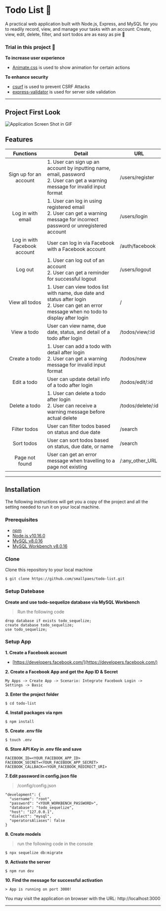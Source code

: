 # Todo List 📆
A practical web application built with Node.js, Express, and MySQL for you to readily record, view, and manage your tasks with an account: Create, view, edit, delete, filter, and sort todos are as easy as pie 🥧


### Trial in this project 🤠
**To increase user experience**
+ [Animate.css](https://daneden.github.io/animate.css/) is used to show animation for certain actions


**To enhance security**
+ [csurf](https://www.npmjs.com/package/csurf) is used to prevent CSRF Attacks 
+ [express-validator](https://www.npmjs.com/package/express-validator) is used for server side validation

___

## Project First Look
![Application Screen Shot in GIF](todoList.gif)


## Features
| Functions              | Detail                                            | URL                         |
| :--------------------: | ------------------------------------------------- | --------------------------- |
| Sign up for an account | 1. User can sign up an account by inputting name, email, password<br>2. User can get a warning message for invalid input format | /users/register |
| Log in with email | 1. User can log in using registered email<br>2. User can get a warning message for incorrect password or unregistered account | /users/login |
| Log in with Facebook account | User can log in via Facebook with a Facebook account | /auth/facebook |
| Log out | 1. User can log out of an account<br>2. User can get a reminder for successful logout | /users/logout |
| View all todos | 1. User can view todos list with name, due date and status after login<br>2. User can get an error message when no todo to display after login | / |
| View a todo | User can view name, due date, status, and detail of a todo after login | /todos/view/:id |
| Create a todo | 1. User can add a todo with detail after login<br>2. User can get a warning message for invalid input format | /todos/new |   
| Edit a todo | User can update detail info of a todo after login | /todos/edit/:id |
| Delete a todo | 1. User can delete a todo after login<br>2. User can receive a warning message before actual delete | /todos/delete/:id |
| Filter todos | User can filter todos based on status and due date | /search |
| Sort todos | User can sort todos based on status, due date, or name | /search |
| Page not found | User can get an error message when travelling to a page not existing | /:any_other_URL |

___

## Installation
The following instructions will get you a copy of the project and all the setting needed to run it on your local machine.


### Prerequisites

- [npm](https://www.npmjs.com/get-npm)
- [Node.js v10.16.0](https://nodejs.org/en/download/)
- [MySQL v8.0.16](https://dev.mysql.com/downloads/mysql/)
- [MySQL Workbench v8.0.16](https://dev.mysql.com/downloads/workbench/)


### Clone

Clone this repository to your local machine

```
$ git clone https://github.com/smallpaes/todo-list.git
```

### Setup Datebase

**Create and use todo-sequelize database via MySQL Workbench**

> Run the following code
```
drop database if exists todo_sequelize;
create database todo_sequelize;
use todo_sequelize;
```

### Setup App

**1. Create a Facebook account**
- [https://developers.facebook.com/](https://developers.facebook.com/)

**2. Create a Facebook App and get the App ID & Secret**

```
My Apps -> Create App -> Scenario: Integrate Facebook Login -> Settings -> Basic
```

**3. Enter the project folder**

```
$ cd todo-list
```

**4. Install packages via npm**

```
$ npm install
```

**5. Create .env file**

```
$ touch .env
```

**6. Store API Key in .env file and save**

```
FACEBOOK_ID=<YOUR_FACEBOOK_APP_ID>
FACEBOOK_SECRET=<YOUR_FACEBOOK_APP_SECRET>
FACEBOOK_CALLBACK=<YOUR_FACEBOOK_REDIRECT_URI>
```

**7. Edit password in config.json file**

> /config/config.json
```
"development": {
  "username": "root",
  "password": "<YOUR_WORKBENCH_PASSWORD>",
  "database": "todo_sequelize",
  "host": "127.0.0.1",
  "dialect": "mysql",
  "operatorsAliases": false
}

```

**8. Create models**

> run the following code in the console
```
$ npx sequelize db:migrate
```

**9. Activate the server**

```
$ npm run dev
```

**10. Find the message for successful activation**

```
> App is running on port 3000!
```
You may visit the application on browser with the URL: http://localhost:3000

___


